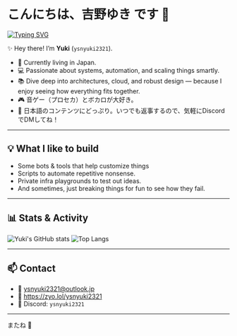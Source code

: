 # こんにちは、吉野ゆき です 🌸

<a href="https://git.io/typing-svg"><img src="https://readme-typing-svg.herokuapp.com?font=Fira+Code&duration=3000&pause=300&color=F7C3F3&random=true&width=435&lines=%E3%81%93%E3%82%93%E3%81%AB%E3%81%A1%E3%81%AF%E3%80%81%E3%82%86%E3%81%8D%E3%81%A7%E3%81%99+%F0%9F%8C%B8;Hello%2C+I'm+Yuki+%F0%9F%8C%B8;%E9%9F%B3%E3%82%B2%E3%83%BC%E3%81%A8FPS%E3%81%8C%E5%A5%BD%E3%81%8D%E3%81%A7%E3%81%99+%F0%9F%8E%B5%F0%9F%94%AB;I+like+to+play+rhythm+%26+FPS+games+%F0%9F%8E%B5%F0%9F%94%AB;%E6%B0%97%E8%BB%BD%E3%81%ABDiscord%E3%81%A7%E8%A9%B1%E3%81%97%E3%81%8B%E3%81%91%E3%81%A6%E3%81%AD+%F0%9F%92%AC;Feel+free+to+DM+me+on+Discord+%F0%9F%92%AC;%E3%81%93%E3%81%93%E3%81%AF%E7%A7%81%E3%81%AE%E3%83%95%E3%83%AA%E3%83%BC%E3%83%97%E3%83%AD%E3%82%B8%E3%82%A7%E3%82%AF%E3%83%88%E7%BD%AE%E3%81%8D%E5%A0%B4+%F0%9F%92%BB;This+is+where+my+free+projects+live+%F0%9F%92%BB;%E3%81%93%E3%81%AE%E4%B8%96%E7%95%8C%E3%81%AF%E3%82%B3%E3%83%BC%E3%83%89%E3%81%A0%E3%82%89%E3%81%91+%F0%9F%A7%A9;This+world+is+full+of+code+%F0%9F%A7%A9;%E3%82%88%E3%81%8F%E3%82%8F%E3%81%8B%E3%82%89%E3%81%AA%E3%81%84+%F0%9F%A4%94;idk+%F0%9F%A4%94;%E9%80%80%E5%B1%88%E3%81%A0%E3%81%AA%E3%81%81+%F0%9F%98%B4;So+boring+%F0%9F%98%B4;%E3%81%9F%E3%81%A0%E5%A3%8A%E3%81%97%E3%81%A6%E5%AD%A6%E3%81%B6%E3%81%A0%E3%81%91+%F0%9F%94%A5;Just+breaking+things+to+learn+%F0%9F%94%A5;%E8%87%AA%E5%88%86%E3%81%AE%E9%81%93%E3%82%92%E6%8E%A2%E3%81%97%E3%81%A6%E3%81%84%E3%82%8B+%F0%9F%9A%80;Finding+my+own+path+%F0%9F%9A%80;%E3%82%B3%E3%83%BC%E3%83%92%E3%83%BC%E3%82%92%E7%89%87%E6%89%8B%E3%81%AB%E3%82%B3%E3%83%BC%E3%83%89+%E2%98%95;Coding+with+coffee+in+hand+%E2%98%95;%E6%B7%B1%E5%A4%9C%E3%81%AE%E3%83%90%E3%82%B0%E3%81%AF%E9%AD%94%E7%89%A9+%F0%9F%8C%99;Midnight+bugs+are+monsters+%F0%9F%8C%99;%E6%9C%AA%E6%9D%A5%E3%82%92%E4%BD%9C%E3%82%8A%E3%81%9F%E3%81%84+%E2%9C%A8;Want+to+create+the+future+%E2%9C%A8" alt="Typing SVG" /></a>

✨️ Hey there! I’m **Yuki** (`ysnyuki2321`).

- 🗾 Currently living in Japan.
- 💻 Passionate about systems, automation, and scaling things smartly.
- 📚 Dive deep into architectures, cloud, and robust design — because I enjoy seeing how everything fits together.
- 🎮 音ゲー（プロセカ）とボカロが大好き。
- 📝 日本語のコンテンツにどっぷり。いつでも返事するので、気軽にDiscordでDMしてね！

---

## 💡 What I like to build

- Some bots & tools that help customize things
- Scripts to automate repetitive nonsense.
- Private infra playgrounds to test out ideas.
- And sometimes, just breaking things for fun to see how they fail.

---

## 📊 Stats & Activity

![Yuki's GitHub stats](https://github-readme-stats.vercel.app/api?username=ysnyuki2321&show_icons=true&theme=tokyonight&hide_rank=true)
![Top Langs](https://github-readme-stats.vercel.app/api/top-langs/?username=ysnyuki2321&layout=compact&theme=tokyonight)

---

## 📫 Contact

- 📧 [ysnyuki2321@outlook.jp](mailto:ysnyuki2321@outlook.jp)
- 🔗 https://zyo.lol/ysnyuki2321 
- 💬 Discord: `ysnyuki2321`

---

またね 🌸
